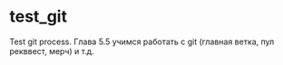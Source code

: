 # test_git
Test git process. Глава 5.5 учимся работать с git (главная ветка, пул рекввест, мерч) и т.д.
